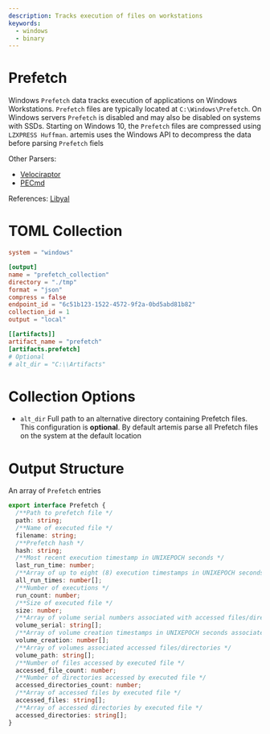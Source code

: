 ```yaml
---
description: Tracks execution of files on workstations
keywords:
  - windows
  - binary
---
```


# Prefetch

Windows `Prefetch` data tracks execution of applications on Windows
Workstations. `Prefetch` files are typically located at `C:\Windows\Prefetch`.
On Windows servers `Prefetch` is disabled and may also be disabled on systems
with SSDs. Starting on Windows 10, the `Prefetch` files are compressed using
`LZXPRESS Huffman`. artemis uses the Windows API to decompress the data before
parsing `Prefetch` fiels

Other Parsers:

- [Velociraptor](https://docs.velociraptor.app/artifact_references/pages/windows.forensics.prefetch/)
- [PECmd](https://ericzimmerman.github.io/)

References:
[Libyal](https://github.com/libyal/libscca/blob/main/documentation/Windows%20Prefetch%20File%20(PF)%20format.asciidoc)

# TOML Collection

```toml
system = "windows"

[output]
name = "prefetch_collection"
directory = "./tmp"
format = "json"
compress = false
endpoint_id = "6c51b123-1522-4572-9f2a-0bd5abd81b82"
collection_id = 1
output = "local"

[[artifacts]]
artifact_name = "prefetch"
[artifacts.prefetch]
# Optional
# alt_dir = "C:\\Artifacts"
```

# Collection Options

- `alt_dir` Full path to an alternative directory containing Prefetch files.
  This configuration is **optional**. By default artemis parse all Prefetch
  files on the system at the default location

# Output Structure

An array of `Prefetch` entries

```typescript
export interface Prefetch {
  /**Path to prefetch file */
  path: string;
  /**Name of executed file */
  filename: string;
  /**Prefetch hash */
  hash: string;
  /**Most recent execution timestamp in UNIXEPOCH seconds */
  last_run_time: number;
  /**Array of up to eight (8) execution timestamps in UNIXEPOCH seconds */
  all_run_times: number[];
  /**Number of executions */
  run_count: number;
  /**Size of executed file */
  size: number;
  /**Array of volume serial numbers associated with accessed files/directories */
  volume_serial: string[];
  /**Array of volume creation timestamps in UNIXEPOCH seconds associated with accessed files/directories */
  volume_creation: number[];
  /**Array of volumes associated accessed files/directories */
  volume_path: string[];
  /**Number of files accessed by executed file */
  accessed_file_count: number;
  /**Number of directories accessed by executed file */
  accessed_directories_count: number;
  /**Array of accessed files by executed file */
  accessed_files: string[];
  /**Array of accessed directories by executed file */
  accessed_directories: string[];
}
```
